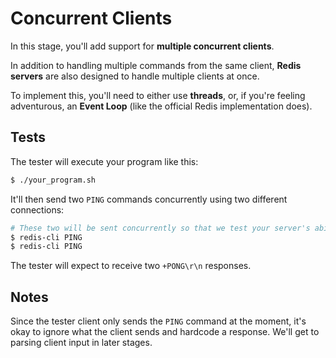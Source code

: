 # Concurrent Clients

In this stage, you'll add support for **multiple concurrent clients**.

In addition to handling multiple commands from the same client, **Redis servers** are also designed to handle multiple clients at once.

To implement this, you'll need to either use **threads**, or, if you're feeling adventurous, an **Event Loop** (like the official Redis implementation does).

## Tests

The tester will execute your program like this:

```bash
$ ./your_program.sh
```

It'll then send two `PING` commands concurrently using two different connections:

```bash
# These two will be sent concurrently so that we test your server's ability to handle concurrent clients.
$ redis-cli PING
$ redis-cli PING
```

The tester will expect to receive two `+PONG\r\n` responses.

## Notes

Since the tester client only sends the `PING` command at the moment, it's okay to ignore what the client sends and hardcode a response. We'll get to parsing client input in later stages.
